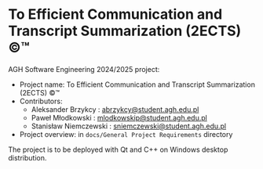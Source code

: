 # To Efficient Communication and Transcript Summarization (2ECTS) ©™

AGH Software Engineering 2024/2025 project:

- Project name: To Efficient Communication and Transcript Summarization (2ECTS) ©™
- Contributors:
    - Aleksander Brzykcy : <abrzykcy@student.agh.edu.pl>
    - Paweł Młodkowski : <mlodkowskip@student.agh.edu.pl>
    - Stanisław Niemczewski : <sniemczewski@student.agh.edu.pl>
- Project overview: in ```docs/General Project Requirements``` directory

The project is to be deployed with Qt and C++ on Windows desktop distribution.